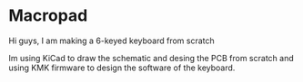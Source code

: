 # Macropad
Hi guys, I am making a 6-keyed keyboard from scratch

Im using KiCad to draw the schematic and desing the PCB from scratch and using KMK firmware to design the software of the keyboard.
